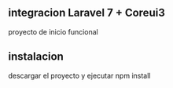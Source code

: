 ## integracion Laravel 7  + Coreui3
proyecto de inicio funcional
## instalacion
descargar el proyecto y ejecutar npm install
